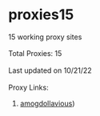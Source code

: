 # proxies15

15 working proxy sites


Total Proxies: 15
ㅤ

Last updated on 10/21/22
ㅤ

Proxy Links:
ㅤ

1) [amogdollavious](https://amogdollavious.quandale14.repl.co))




